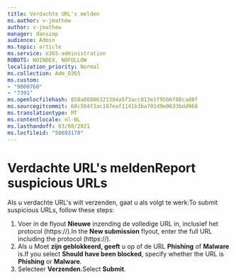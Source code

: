 ```yaml
---
title: Verdachte URL's melden
ms.author: v-jmathew
author: v-jmathew
manager: dansimp
audience: Admin
ms.topic: article
ms.service: o365-administration
ROBOTS: NOINDEX, NOFOLLOW
localization_priority: Normal
ms.collection: Adm_O365
ms.custom:
- "9000760"
- "7391"
ms.openlocfilehash: 858a80886321394a5f3acc813e1f95b6f88cad8f
ms.sourcegitcommit: 60c504f3ac187eaf1141b3ba701d9e0633bdd968
ms.translationtype: MT
ms.contentlocale: nl-NL
ms.lasthandoff: 03/08/2021
ms.locfileid: "50693178"
---
```

# <a name="report-suspicious-urls"></a><span data-ttu-id="9588a-102">Verdachte URL's melden</span><span class="sxs-lookup"><span data-stu-id="9588a-102">Report suspicious URLs</span></span>

<span data-ttu-id="9588a-103">Als u verdachte URL's wilt verzenden, gaat u als volgt te werk:</span><span class="sxs-lookup"><span data-stu-id="9588a-103">To submit suspicious URLs, follow these steps:</span></span>

1. <span data-ttu-id="9588a-104">Voer in de flyout **Nieuwe** inzending de volledige URL in, inclusief het protocol (https://).</span><span class="sxs-lookup"><span data-stu-id="9588a-104">In the **New submission** flyout, enter the full URL including the protocol (https://).</span></span>
2. <span data-ttu-id="9588a-105">Als u Moet **zijn geblokkeerd, geeft** u op of de URL **Phishing** of **Malware** is.</span><span class="sxs-lookup"><span data-stu-id="9588a-105">If you select **Should have been blocked**, specify whether the URL is **Phishing** or **Malware**.</span></span>
3. <span data-ttu-id="9588a-106">Selecteer **Verzenden.**</span><span class="sxs-lookup"><span data-stu-id="9588a-106">Select **Submit**.</span></span>
